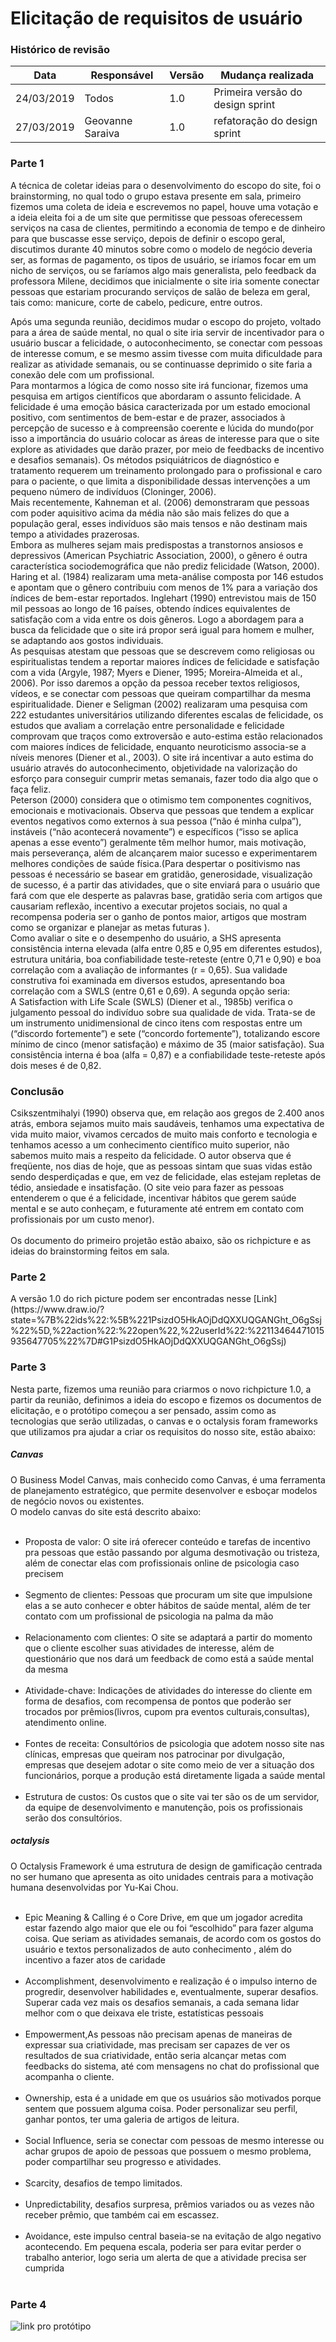 <h1>Elicitação de requisitos de usuário</h1>
<h3>Histórico de revisão</h3>

Data | Responsável | Versão| Mudança realizada|
--------- | ------| --------| ------------ |
24/03/2019     | Todos |   1.0   |  Primeira versão do design sprint   |
27/03/2019     | Geovanne Saraiva |   1.0   |  refatoração do design sprint  |

<h3> Parte 1 </h3>
A técnica de coletar ideias para o desenvolvimento do escopo do site, foi o brainstorming, no qual todo o grupo estava presente em sala, primeiro fizemos uma coleta de ideia e escrevemos no papel, houve uma votação e a ideia eleita foi a de um site que permitisse que pessoas oferecessem serviços na casa de clientes, permitindo a economia de tempo e de dinheiro para que buscasse esse serviço, depois de definir o escopo geral, discutimos durante 40 minutos sobre como o modelo de negócio deveria ser, as formas de pagamento, os tipos de usuário, se iríamos focar em um nicho de serviços, ou se faríamos algo mais generalista, pelo feedback da professora Milene, decidimos que inicialmente o site iria somente conectar pessoas que estariam procurando serviços de salão de beleza em geral, tais como: manicure, corte de cabelo, pedicure, entre outros. <br />

Após uma segunda reunião, decidimos mudar o escopo do projeto, voltado para a área de saúde mental, no qual o site iria servir de incentivador para o usuário buscar a felicidade, o autoconhecimento, se conectar com pessoas de interesse comum, e se mesmo assim tivesse com muita dificuldade para realizar as atividade semanais, ou se continuasse deprimido o site faria a conexão dele com um profissional. <br />
Para montarmos a lógica de como nosso site irá funcionar, fizemos uma pesquisa em artigos científicos que abordaram o assunto felicidade. A felicidade é uma emoção básica caracterizada por um estado emocional positivo, com sentimentos de bem-estar e de prazer, associados à percepção de sucesso e à compreensão coerente e lúcida do mundo(por isso a importância do usuário colocar as áreas de interesse para que o site explore as atividades que darão prazer, por meio de feedbacks de incentivo e desafios semanais).  Os métodos psiquiátricos de diagnóstico e tratamento requerem um treinamento prolongado para o profissional e caro para o paciente, o que limita a disponibilidade dessas intervenções a um pequeno número de indivíduos (Cloninger, 2006).<br />
Mais recentemente, Kahneman et al. (2006) demonstraram que pessoas com poder aquisitivo acima da média não são mais felizes do que a população geral,  esses indivíduos são mais tensos e não destinam mais tempo a atividades prazerosas.<br />
Embora as mulheres sejam mais predispostas a transtornos ansiosos e depressivos (American Psychiatric Association, 2000), o gênero é outra característica sociodemográfica que não prediz felicidade (Watson, 2000). Haring et al. (1984) realizaram uma meta-análise composta por 146 estudos e apontam que o gênero contribuiu com menos de 1% para a variação dos índices de bem-estar reportados. Inglehart (1990) entrevistou mais de 150 mil pessoas ao longo de 16 países, obtendo índices equivalentes de satisfação com a vida entre os dois gêneros. Logo a abordagem para a busca da felicidade que o site irá propor será igual para homem e mulher, se adaptando aos gostos individuais.<br />
As pesquisas atestam que pessoas que se descrevem como religiosas ou espiritualistas tendem a reportar maiores índices de felicidade e satisfação com a vida (Argyle, 1987; Myers e Diener, 1995; Moreira-Almeida et al., 2006). Por isso daremos a opção da pessoa receber textos religiosos, vídeos, e se conectar com pessoas que queiram compartilhar da mesma espiritualidade.
Diener e Seligman (2002) realizaram uma pesquisa com 222 estudantes universitários utilizando diferentes escalas de felicidade, os estudos que avaliam a correlação entre personalidade e felicidade comprovam que traços como extroversão e auto-estima estão relacionados com maiores índices de felicidade, enquanto neuroticismo associa-se a níveis menores (Diener et al., 2003). O site irá incentivar a auto estima do usuário através do autoconhecimento, objetividade na valorização do esforço para conseguir cumprir metas semanais, fazer todo dia algo que o faça feliz.<br />
Peterson (2000) considera que o otimismo tem componentes cognitivos, emocionais e motivacionais. Observa que pessoas que tendem a explicar eventos negativos como externos à sua pessoa (“não é minha culpa”), instáveis (“não acontecerá novamente”) e específicos (“isso se aplica apenas a esse evento”) geralmente têm melhor humor, mais motivação, mais perseverança, além de alcançarem maior sucesso e experimentarem melhores condições de saúde física.(Para despertar o positivismo nas pessoas é necessário se basear em gratidão, generosidade, visualização de sucesso, é a partir das atividades, que o site enviará para o usuário que fará com que ele desperte as palavras base, gratidão
seria com artigos que causariam reflexão, incentivo a executar projetos sociais, no qual a recompensa poderia ser o ganho de pontos maior, artigos que mostram como se organizar e planejar as metas futuras ).<br />
Como avaliar o site e o desempenho do usuário, a SHS apresenta consistência interna elevada (alfa entre 0,85 e 0,95 em diferentes estudos), estrutura unitária, boa confiabilidade teste-reteste (entre 0,71 e 0,90) e boa correlação com a avaliação de informantes (r = 0,65). Sua validade construtiva foi examinada em diversos estudos, apresentando boa correlação com a SWLS (entre 0,61 e 0,69).
A segunda opção seria:<br />
A Satisfaction with Life Scale (SWLS) (Diener et al., 1985b) verifica o julgamento pessoal do indivíduo sobre sua qualidade de vida. Trata-se de um instrumento unidimensional de cinco itens com respostas entre um (“discordo fortemente”) e sete (“concordo fortemente”), totalizando escore mínimo de cinco (menor satisfação) e máximo de 35 (maior satisfação). Sua consistência interna é boa (alfa = 0,87) e a confiabilidade teste-reteste após dois meses é de 0,82.<br />
<h3> Conclusão </h3>
Csikszentmihalyi (1990) observa que, em relação aos gregos de 2.400 anos atrás, embora sejamos muito mais saudáveis, tenhamos uma expectativa de vida muito maior, vivamos cercados de muito mais conforto e tecnologia e tenhamos acesso a um conhecimento científico muito superior, não sabemos muito mais a respeito da felicidade. O autor observa que é freqüente, nos dias de hoje, que as pessoas sintam que suas vidas estão sendo desperdiçadas e que, em vez de felicidade, elas estejam repletas de tédio, ansiedade e insatisfação. (O site veio para fazer as pessoas entenderem o que é a felicidade, incentivar hábitos que gerem saúde mental e se auto conheçam, e futuramente até entrem em contato com profissionais por um custo menor).<br />
<br />
Os documento do primeiro projetão estão abaixo, são os richpicture e as ideias do brainstorming feitos em sala.

<h3> Parte 2 </h3>
A versão 1.0 do rich picture podem ser encontradas nesse [Link](https://www.draw.io/?state=%7B%22ids%22:%5B%221PsizdO5HkAOjDdQXXUQGANGht_O6gSsj%22%5D,%22action%22:%22open%22,%22userId%22:%22113464471015935647705%22%7D#G1PsizdO5HkAOjDdQXXUQGANGht_O6gSsj)

<h3> Parte 3 </h3>
Nesta parte, fizemos uma reunião para criarmos o novo richpicture 1.0, a partir da reunião, definimos a ideia do escopo e fizemos os documentos de elicitação, e o protótipo começou a ser pensado, assim como as tecnologias que serão utilizadas, o canvas e o octalysis foram frameworks que utilizamos pra ajudar a criar os requisitos do nosso site, estão abaixo:
<h5> Canvas</h5>
O Business Model Canvas, mais conhecido como Canvas, é uma ferramenta de planejamento estratégico, que permite desenvolver e esboçar modelos de negócio novos ou existentes.<br />
O modelo canvas do site está descrito abaixo:<br />
<br />
<ul>
  <li>Proposta de valor: O site irá oferecer conteúdo e tarefas de incentivo pra pessoas que estão passando por alguma desmotivação ou tristeza, além de conectar elas com profissionais online de psicologia caso precisem</li><br />
  <li>Segmento de clientes: Pessoas que procuram um site que impulsione elas a se auto conhecer e obter hábitos de saúde mental, além de ter contato com um profissional de psicologia na palma da mão</li><br />
  <li>Relacionamento com clientes: O site se adaptará a partir do momento que o cliente escolher suas atividades de interesse, além de questionário que nos dará um feedback de como está a saúde mental da mesma</li><br />
  <li>Atividade-chave: Indicações de atividades do interesse do cliente em forma de desafios, com recompensa de pontos que poderão ser trocados por prêmios(livros, cupom pra eventos culturais,consultas), atendimento online. </li><br />
  <li>Fontes de receita: Consultórios de psicologia que adotem nosso site nas clínicas, empresas que queiram nos patrocinar por divulgação, empresas que desejem adotar o site como meio de ver a situação dos funcionários, porque a produção está diretamente ligada a saúde mental</li><br />
  <li>Estrutura de custos: Os custos que o site vai ter são os de um servidor, da equipe de desenvolvimento e manutenção, pois os profissionais serão dos consultórios.</li>

</ul>

<h5> octalysis</h5>
O Octalysis Framework é uma estrutura de design de gamificação centrada no ser humano que apresenta as oito unidades centrais para a motivação humana desenvolvidas por Yu-Kai Chou.<br />
<br />
<ul>
  <li>Epic Meaning & Calling é o Core Drive, em que um jogador acredita estar fazendo algo maior que ele ou foi “escolhido” para fazer alguma coisa. Que seriam as atividades semanais, de acordo com os gostos do usuário e textos personalizados de auto conhecimento , além do incentivo a fazer atos de caridade</li><br />
  <li>Accomplishment, desenvolvimento e realização é o impulso interno de progredir, desenvolver habilidades e, eventualmente, superar desafios. Superar cada vez mais os desafios semanais, a cada semana lidar melhor com o que deixava ele triste, estatísticas pessoais </li><br />
  <li>Empowerment,As pessoas não precisam apenas de maneiras de expressar sua criatividade, mas precisam ser capazes de ver os resultados de sua criatividade, então seria alcançar metas com feedbacks do sistema, até com mensagens no chat do profissional que acompanha o cliente.</li><br />
  <li>Ownership, esta é a unidade em que os usuários são motivados porque sentem que possuem alguma coisa. Poder personalizar seu perfil, ganhar pontos, ter uma galeria de artigos de leitura. </li><br />
  <li>Social Influence, seria se conectar com pessoas de mesmo interesse ou achar grupos de apoio de pessoas que possuem o mesmo problema, poder compartilhar seu progresso e atividades.</li><br />
  <li>Scarcity, desafios de tempo limitados.</li><br />
  <li>Unpredictability, desafios surpresa, prêmios variados ou as vezes não receber prêmio, que também cai em escassez.</li><br />
  <li>Avoidance, este impulso central baseia-se na evitação de algo negativo acontecendo. Em pequena escala, poderia ser para evitar perder o trabalho anterior, logo seria um alerta de que a atividade precisa ser cumprida </li><br />


</ul>


<h3> Parte 4 </h3>

![link pro protótipo]()
